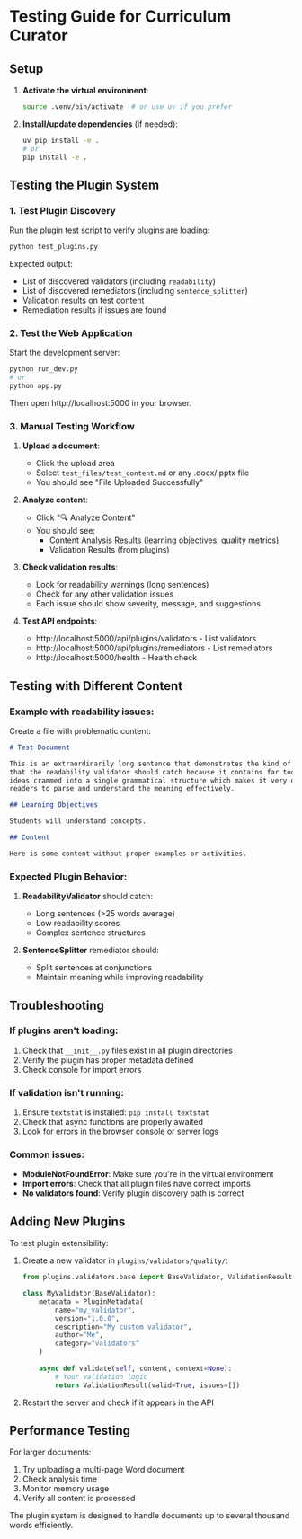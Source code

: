 # Testing Guide for Curriculum Curator

## Setup

1. **Activate the virtual environment**:
   ```bash
   source .venv/bin/activate  # or use uv if you prefer
   ```

2. **Install/update dependencies** (if needed):
   ```bash
   uv pip install -e .
   # or
   pip install -e .
   ```

## Testing the Plugin System

### 1. Test Plugin Discovery

Run the plugin test script to verify plugins are loading:

```bash
python test_plugins.py
```

Expected output:
- List of discovered validators (including `readability`)
- List of discovered remediators (including `sentence_splitter`)
- Validation results on test content
- Remediation results if issues are found

### 2. Test the Web Application

Start the development server:

```bash
python run_dev.py
# or
python app.py
```

Then open http://localhost:5000 in your browser.

### 3. Manual Testing Workflow

1. **Upload a document**:
   - Click the upload area
   - Select `test_files/test_content.md` or any .docx/.pptx file
   - You should see "File Uploaded Successfully"

2. **Analyze content**:
   - Click "🔍 Analyze Content"
   - You should see:
     - Content Analysis Results (learning objectives, quality metrics)
     - Validation Results (from plugins)

3. **Check validation results**:
   - Look for readability warnings (long sentences)
   - Check for any other validation issues
   - Each issue should show severity, message, and suggestions

4. **Test API endpoints**:
   - http://localhost:5000/api/plugins/validators - List validators
   - http://localhost:5000/api/plugins/remediators - List remediators
   - http://localhost:5000/health - Health check

## Testing with Different Content

### Example with readability issues:

Create a file with problematic content:

```markdown
# Test Document

This is an extraordinarily long sentence that demonstrates the kind of problematic writing 
that the readability validator should catch because it contains far too many words and 
ideas crammed into a single grammatical structure which makes it very difficult for 
readers to parse and understand the meaning effectively.

## Learning Objectives

Students will understand concepts.

## Content

Here is some content without proper examples or activities.
```

### Expected Plugin Behavior:

1. **ReadabilityValidator** should catch:
   - Long sentences (>25 words average)
   - Low readability scores
   - Complex sentence structures

2. **SentenceSplitter** remediator should:
   - Split sentences at conjunctions
   - Maintain meaning while improving readability

## Troubleshooting

### If plugins aren't loading:

1. Check that `__init__.py` files exist in all plugin directories
2. Verify the plugin has proper metadata defined
3. Check console for import errors

### If validation isn't running:

1. Ensure `textstat` is installed: `pip install textstat`
2. Check that async functions are properly awaited
3. Look for errors in the browser console or server logs

### Common issues:

- **ModuleNotFoundError**: Make sure you're in the virtual environment
- **Import errors**: Check that all plugin files have correct imports
- **No validators found**: Verify plugin discovery path is correct

## Adding New Plugins

To test plugin extensibility:

1. Create a new validator in `plugins/validators/quality/`:
   ```python
   from plugins.validators.base import BaseValidator, ValidationResult, ValidationIssue
   
   class MyValidator(BaseValidator):
       metadata = PluginMetadata(
           name="my_validator",
           version="1.0.0",
           description="My custom validator",
           author="Me",
           category="validators"
       )
       
       async def validate(self, content, context=None):
           # Your validation logic
           return ValidationResult(valid=True, issues=[])
   ```

2. Restart the server and check if it appears in the API

## Performance Testing

For larger documents:

1. Try uploading a multi-page Word document
2. Check analysis time
3. Monitor memory usage
4. Verify all content is processed

The plugin system is designed to handle documents up to several thousand words efficiently.